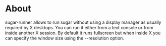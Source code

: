 # About

sugar-runner allows to run sugar without using a display manager as usually
required by X desktops. You can run it either from a text console
or from inside another X session. By default it runs fullscreen but when inside
X you can specify the window size using the --resolution option.
